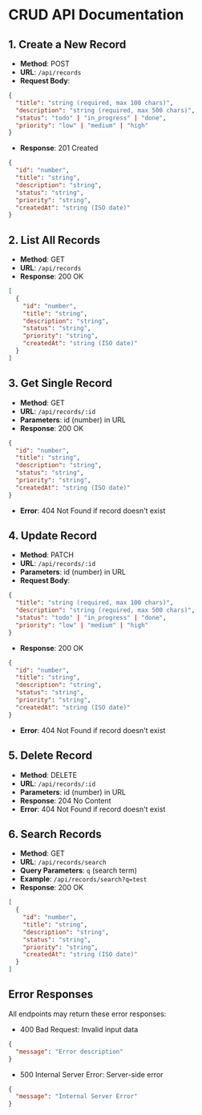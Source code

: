 # CRUD API Documentation

## 1. Create a New Record
- **Method**: POST
- **URL**: `/api/records`
- **Request Body**:
```json
{
  "title": "string (required, max 100 chars)",
  "description": "string (required, max 500 chars)",
  "status": "todo" | "in_progress" | "done",
  "priority": "low" | "medium" | "high"
}
```
- **Response**: 201 Created
```json
{
  "id": "number",
  "title": "string",
  "description": "string",
  "status": "string",
  "priority": "string",
  "createdAt": "string (ISO date)"
}
```

## 2. List All Records
- **Method**: GET
- **URL**: `/api/records`
- **Response**: 200 OK
```json
[
  {
    "id": "number",
    "title": "string",
    "description": "string",
    "status": "string",
    "priority": "string",
    "createdAt": "string (ISO date)"
  }
]
```

## 3. Get Single Record
- **Method**: GET
- **URL**: `/api/records/:id`
- **Parameters**: id (number) in URL
- **Response**: 200 OK
```json
{
  "id": "number",
  "title": "string",
  "description": "string",
  "status": "string",
  "priority": "string",
  "createdAt": "string (ISO date)"
}
```
- **Error**: 404 Not Found if record doesn't exist

## 4. Update Record
- **Method**: PATCH
- **URL**: `/api/records/:id`
- **Parameters**: id (number) in URL
- **Request Body**:
```json
{
  "title": "string (required, max 100 chars)",
  "description": "string (required, max 500 chars)",
  "status": "todo" | "in_progress" | "done",
  "priority": "low" | "medium" | "high"
}
```
- **Response**: 200 OK
```json
{
  "id": "number",
  "title": "string",
  "description": "string",
  "status": "string",
  "priority": "string",
  "createdAt": "string (ISO date)"
}
```
- **Error**: 404 Not Found if record doesn't exist

## 5. Delete Record
- **Method**: DELETE
- **URL**: `/api/records/:id`
- **Parameters**: id (number) in URL
- **Response**: 204 No Content
- **Error**: 404 Not Found if record doesn't exist

## 6. Search Records
- **Method**: GET
- **URL**: `/api/records/search`
- **Query Parameters**: `q` (search term)
- **Example**: `/api/records/search?q=test`
- **Response**: 200 OK
```json
[
  {
    "id": "number",
    "title": "string",
    "description": "string",
    "status": "string",
    "priority": "string",
    "createdAt": "string (ISO date)"
  }
]
```

## Error Responses
All endpoints may return these error responses:
- 400 Bad Request: Invalid input data
```json
{
  "message": "Error description"
}
```
- 500 Internal Server Error: Server-side error
```json
{
  "message": "Internal Server Error"
}
```
